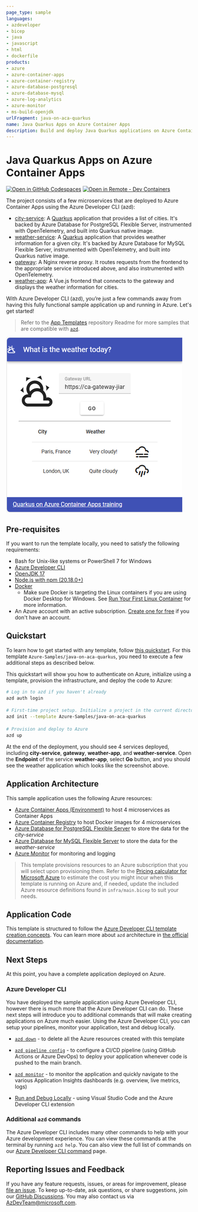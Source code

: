 ```yaml
---
page_type: sample
languages:
- azdeveloper
- bicep
- java
- javascript
- html
- dockerfile
products:
- azure
- azure-container-apps
- azure-container-registry
- azure-database-postgresql
- azure-database-mysql
- azure-log-analytics
- azure-monitor
- ms-build-openjdk
urlFragment: java-on-aca-quarkus
name: Java Quarkus Apps on Azure Container Apps
description: Build and deploy Java Quarkus applications on Azure Container Apps using the Azure Developer CLI (azd)
---
```


# Java Quarkus Apps on Azure Container Apps

[![Open in GitHub Codespaces](https://img.shields.io/badge/Github_Codespaces-Open-black?style=for-the-badge&logo=github
)](https://codespaces.new/Azure-Samples/java-on-aca-quarkus)
[![Open in Remote - Dev Containers](https://img.shields.io/badge/Dev_Containers-Open-blue?style=for-the-badge&logo=visualstudiocode
)](https://vscode.dev/redirect?url=vscode://ms-vscode-remote.remote-containers/cloneInVolume?url=https://github.com/Azure-Samples/java-on-aca-quarkus)

The project consists of a few microservices that are deployed to Azure Container Apps using the Azure Developer CLI (azd):

* [city-service](./src/city-service/): A [Quarkus](https://quarkus.io/) application that provides a list of cities. It's backed by Azure Database for PostgreSQL Flexible Server, instrumented with OpenTelemetry, and built into Quarkus native image.
* [weather-service](./src/weather-service/): A [Quarkus](https://quarkus.io/) application that provides weather information for a given city. It's backed by Azure Database for MySQL Flexible Server, instrumented with OpenTelemetry, and built into Quarkus native image.
* [gateway](./src/gateway/): A Nginx reverse proxy. It routes requests from the frontend to the appropriate service introduced above, and also instrumented with OpenTelemetry.
* [weather-app](./src/weather-app/): A Vue.js frontend that connects to the gateway and displays the weather information for cities.

With Azure Developer CLI (azd), you’re just a few commands away from having this fully functional sample application up and running in Azure. Let's get started!

> Refer to the [App Templates](https://github.com/microsoft/App-Templates) repository Readme for more samples that are compatible with [`azd`](https://github.com/Azure/azure-dev/).

![What is the weather today?](./assets/what-is-the-weather-today.png)

## Pre-requisites

If you want to run the template locally, you need to satisfy the following requirements:

- Bash for Unix-like systems or PowerShell 7 for Windows
- [Azure Developer CLI](https://learn.microsoft.com/azure/developer/azure-developer-cli/install-azd)
- [OpenJDK 17](https://learn.microsoft.com/java/openjdk/install)
- [Node.js with npm (20.18.0+)](https://nodejs.org/)
- [Docker](https://docs.docker.com/get-docker/)
  - Make sure Docker is targeting the Linux containers if you are using Docker Desktop for Windows. See [Run Your First Linux Container](https://learn.microsoft.com/en-us/virtualization/windowscontainers/quick-start/quick-start-windows-10-linux#run-your-first-linux-container) for more information.
- An Azure account with an active subscription. [Create one for free](https://azure.microsoft.com/free) if you don't have an account.

## Quickstart

To learn how to get started with any template, follow [this quickstart](https://learn.microsoft.com/azure/developer/azure-developer-cli/get-started?tabs=localinstall&pivots=programming-language-java). For this template `Azure-Samples/java-on-aca-quarkus`, you need to execute a few additional steps as described below.

This quickstart will show you how to authenticate on Azure, initialize using a template, provision the infrastructure, and deploy the code to Azure:

```bash
# Log in to azd if you haven't already
azd auth login

# First-time project setup. Initialize a project in the current directory using this template
azd init --template Azure-Samples/java-on-aca-quarkus

# Provision and deploy to Azure
azd up
```

At the end of the deployment, you should see 4 services deployed, including **city-service**, **gateway**, **weather-app**, and **weather-service**.
Open the **Endpoint** of the service **weather-app**, select **Go** button, and you should see the weather application which looks like the screenshot above.

## Application Architecture

This sample application uses the following Azure resources:

- [Azure Container Apps (Environment)](https://learn.microsoft.com/azure/container-apps/) to host 4 microservices as Container Apps
- [Azure Container Registry](https://learn.microsoft.com/azure/container-registry/) to host Docker images for 4 microservices
- [Azure Database for PostgreSQL Flexible Server](https://learn.microsoft.com/azure/postgresql/) to store the data for the *city-service*
- [Azure Database for MySQL Flexible Server](https://learn.microsoft.com/azure/mysql/flexible-server/overview/) to store the data for the *weather-service*
- [Azure Monitor](https://learn.microsoft.com/azure/azure-monitor/) for monitoring and logging

> This template provisions resources to an Azure subscription that you will select upon provisioning them. Refer to the [Pricing calculator for Microsoft Azure](https://azure.microsoft.com/pricing/calculator/) to estimate the cost you might incur when this template is running on Azure and, if needed, update the included Azure resource definitions found in `infra/main.bicep` to suit your needs.

## Application Code

This template is structured to follow the [Azure Developer CLI template creation concepts](https://learn.microsoft.com/azure/developer/azure-developer-cli/make-azd-compatible#template-creation-concepts). You can learn more about `azd` architecture in [the official documentation](https://learn.microsoft.com/azure/developer/azure-developer-cli/make-azd-compatible).

## Next Steps

At this point, you have a complete application deployed on Azure.

### Azure Developer CLI

You have deployed the sample application using Azure Developer CLI, however there is much more that the Azure Developer CLI can do. These next steps will introduce you to additional commands that will make creating applications on Azure much easier. Using the Azure Developer CLI, you can setup your pipelines, monitor your application, test and debug locally.

- [`azd down`](https://learn.microsoft.com/azure/developer/azure-developer-cli/reference#azd-down) - to delete all the Azure resources created with this template 

- [`azd pipeline config`](https://learn.microsoft.com/azure/developer/azure-developer-cli/configure-devops-pipeline?tabs=GitHub) - to configure a CI/CD pipeline (using GitHub Actions or Azure DevOps) to deploy your application whenever code is pushed to the main branch.

- [`azd monitor`](https://learn.microsoft.com/azure/developer/azure-developer-cli/monitor-your-app) - to monitor the application and quickly navigate to the various Application Insights dashboards (e.g. overview, live metrics, logs)

- [Run and Debug Locally](https://learn.microsoft.com/azure/developer/azure-developer-cli/debug?pivots=ide-vs-code) - using Visual Studio Code and the Azure Developer CLI extension

### Additional `azd` commands

The Azure Developer CLI includes many other commands to help with your Azure development experience. You can view these commands at the terminal by running `azd help`. You can also view the full list of commands on our [Azure Developer CLI command](https://aka.ms/azure-dev/ref) page.

## Reporting Issues and Feedback

If you have any feature requests, issues, or areas for improvement, please [file an issue](https://aka.ms/azure-dev/issues). To keep up-to-date, ask questions, or share suggestions, join our [GitHub Discussions](https://aka.ms/azure-dev/discussions). You may also contact us via AzDevTeam@microsoft.com.
